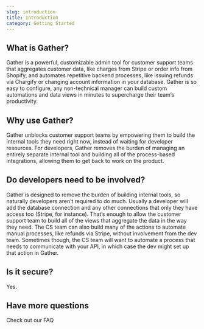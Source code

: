 ```yaml
---
slug: introduction
title: Introduction
category: Getting Started
---
```

## What is Gather?

Gather is a powerful, customizable admin tool for customer support teams that aggregates customer data, like charges from Stripe or order info from Shopify, and automates repetitive backend processes, like issuing refunds via Chargify or changing account information in your database. Gather is so easy to configure, any non-technical manager can build custom automations and data views in minutes to supercharge their team’s productivity.

## Why use Gather?

Gather unblocks customer support teams by empowering them to build the internal tools they need right now, instead of waiting for developer resources. For developers, Gather removes the burden of managing an entirely separate internal tool and building all of the process-based integrations, allowing them to get back to work on the product.

## Do developers need to be involved?

Gather is designed to remove the burden of building internal tools, so naturally developers aren’t required to do much. Usually a developer will add the database connection and any other connections that only they have access too (Stripe, for instance). That’s enough to allow the customer support team to build all of the views that aggregate the data in the way they need. The CS team can also build many of the actions to automate manual processes, like refunds via Stripe, without involvement from the dev team. Sometimes though, the CS team will want to automate a process that needs to communicate with your API, in which case the dev might set up that action in Gather.

## Is it secure?

Yes. 

## Have more questions

Check out our FAQ
